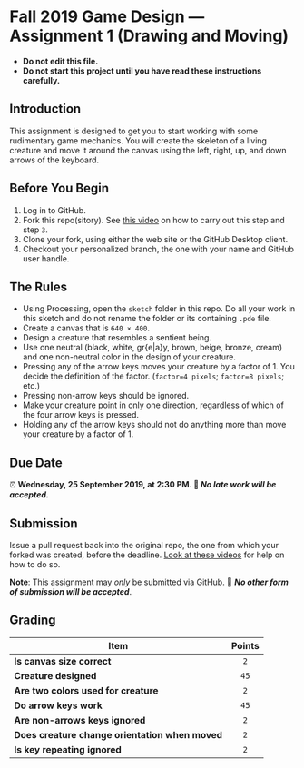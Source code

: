 # Fall 2019 Game Design — Assignment 1 (Drawing and Moving)

* **Do not edit this file.**  
* **Do not start this project until you have read these instructions carefully.**

## Introduction
This assignment is designed to get you to start working with some rudimentary game mechanics. You will create the skeleton of a living creature and move it around the canvas using the left, right, up, and down arrows of the keyboard.

## Before You Begin
1. Log in to GitHub.
2. Fork this repo(sitory). See [this video](http://code-warrior.github.io/tutorials/git/github/forking-and-cloning-at-the-github-web-site/) on how to carry out this step and step `3`.
3. Clone your fork, using either the web site or the GitHub Desktop client.
4. Checkout your personalized branch, the one with your name and GitHub user handle.

## The Rules
* Using Processing, open the `sketch` folder in this repo. Do all your work in this sketch and do not rename the folder or its containing `.pde` file.
* Create a canvas that is `640 × 400`.
* Design a creature that resembles a sentient being.
* Use one neutral (black, white, gr{e|a}y, brown, beige, bronze, cream) and one non-neutral color in the design of your creature.
* Pressing any of the arrow keys moves your creature by a factor of 1. You decide the definition of the factor. (`factor=4 pixels`; `factor=8 pixels`; etc.)
* Pressing non-arrow keys should be ignored.
* Make your creature point in only one direction, regardless of which of the four arrow keys is pressed.
* Holding any of the arrow keys should not do anything more than move your creature by a factor of 1.

## Due Date
⏰ **Wednesday, 25 September 2019, at 2:30 PM. 🚫 _No late work will be accepted._**

## Submission
Issue a pull request back into the original repo, the one from which your forked was created, before the deadline. [Look at these videos](http://code-warrior.github.io/tutorials/git/github/) for help on how to do so.

**Note**: This assignment may *only* be submitted via GitHub. 🚫 **_No other form of submission will be accepted_**.

## Grading
| Item                                            | Points |
|-------------------------------------------------|:------:|
| **Is canvas size correct**                      | `2`    |
| **Creature designed**                           | `45`   |
| **Are two colors used for creature**            | `2`    |
| **Do arrow keys work**                          | `45`   |
| **Are non-arrows keys ignored**                 | `2`    |
| **Does creature change orientation when moved** | `2`    |
| **Is key repeating ignored**                    | `2`    |


